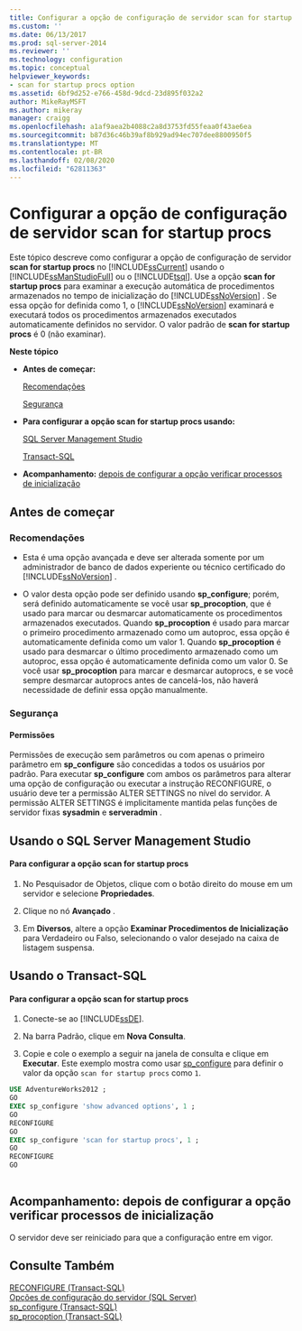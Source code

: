 ```yaml
---
title: Configurar a opção de configuração de servidor scan for startup procs | Microsoft Docs
ms.custom: ''
ms.date: 06/13/2017
ms.prod: sql-server-2014
ms.reviewer: ''
ms.technology: configuration
ms.topic: conceptual
helpviewer_keywords:
- scan for startup procs option
ms.assetid: 6bf9d252-e766-458d-9dcd-23d895f032a2
author: MikeRayMSFT
ms.author: mikeray
manager: craigg
ms.openlocfilehash: a1af9aea2b4088c2a8d3753fd55feaa0f43ae6ea
ms.sourcegitcommit: b87d36c46b39af8b929ad94ec707dee8800950f5
ms.translationtype: MT
ms.contentlocale: pt-BR
ms.lasthandoff: 02/08/2020
ms.locfileid: "62811363"
---
```

# <a name="configure-the-scan-for-startup-procs-server-configuration-option"></a>Configurar a opção de configuração de servidor scan for startup procs
  Este tópico descreve como configurar a opção de configuração de servidor **scan for startup procs** no [!INCLUDE[ssCurrent](../../includes/sscurrent-md.md)] usando o [!INCLUDE[ssManStudioFull](../../includes/ssmanstudiofull-md.md)] ou o [!INCLUDE[tsql](../../includes/tsql-md.md)]. Use a opção **scan for startup procs** para examinar a execução automática de procedimentos armazenados no tempo de inicialização do [!INCLUDE[ssNoVersion](../../includes/ssnoversion-md.md)] . Se essa opção for definida como 1, o [!INCLUDE[ssNoVersion](../../includes/ssnoversion-md.md)] examinará e executará todos os procedimentos armazenados executados automaticamente definidos no servidor. O valor padrão de **scan for startup procs** é 0 (não examinar).  
  
 **Neste tópico**  
  
-   **Antes de começar:**  
  
     [Recomendações](#Recommendations)  
  
     [Segurança](#Security)  
  
-   **Para configurar a opção scan for startup procs usando:**  
  
     [SQL Server Management Studio](#SSMSProcedure)  
  
     [Transact-SQL](#TsqlProcedure)  
  
-   **Acompanhamento:**  [depois de configurar a opção verificar processos de inicialização](#FollowUp)  
  
##  <a name="BeforeYouBegin"></a> Antes de começar  
  
###  <a name="Recommendations"></a> Recomendações  
  
-   Esta é uma opção avançada e deve ser alterada somente por um administrador de banco de dados experiente ou técnico certificado do [!INCLUDE[ssNoVersion](../../includes/ssnoversion-md.md)] .  
  
-   O valor desta opção pode ser definido usando **sp_configure**; porém, será definido automaticamente se você usar **sp_procoption**, que é usado para marcar ou desmarcar automaticamente os procedimentos armazenados executados. Quando **sp_procoption** é usado para marcar o primeiro procedimento armazenado como um autoproc, essa opção é automaticamente definida como um valor 1. Quando **sp_procoption** é usado para desmarcar o último procedimento armazenado como um autoproc, essa opção é automaticamente definida como um valor 0. Se você usar **sp_procoption** para marcar e desmarcar autoprocs, e se você sempre desmarcar autoprocs antes de cancelá-los, não haverá necessidade de definir essa opção manualmente.  
  
###  <a name="Security"></a> Segurança  
  
####  <a name="Permissions"></a> Permissões  
 Permissões de execução sem parâmetros ou com apenas o primeiro parâmetro em **sp_configure** são concedidas a todos os usuários por padrão. Para executar **sp_configure** com ambos os parâmetros para alterar uma opção de configuração ou executar a instrução RECONFIGURE, o usuário deve ter a permissão ALTER SETTINGS no nível do servidor. A permissão ALTER SETTINGS é implicitamente mantida pelas funções de servidor fixas **sysadmin** e **serveradmin** .  
  
##  <a name="SSMSProcedure"></a> Usando o SQL Server Management Studio  
  
#### <a name="to-configure-the-scan-for-startup-procs-option"></a>Para configurar a opção scan for startup procs  
  
1.  No Pesquisador de Objetos, clique com o botão direito do mouse em um servidor e selecione **Propriedades**.  
  
2.  Clique no nó **Avançado** .  
  
3.  Em **Diversos**, altere a opção **Examinar Procedimentos de Inicialização** para Verdadeiro ou Falso, selecionando o valor desejado na caixa de listagem suspensa.  
  
##  <a name="TsqlProcedure"></a> Usando o Transact-SQL  
  
#### <a name="to-configure-the-scan-for-startup-procs-option"></a>Para configurar a opção scan for startup procs  
  
1.  Conecte-se ao [!INCLUDE[ssDE](../../includes/ssde-md.md)].  
  
2.  Na barra Padrão, clique em **Nova Consulta**.  
  
3.  Copie e cole o exemplo a seguir na janela de consulta e clique em **Executar**. Este exemplo mostra como usar [sp_configure](/sql/relational-databases/system-stored-procedures/sp-configure-transact-sql) para definir o valor da opção `scan for startup procs` como `1`.  
  
```sql  
USE AdventureWorks2012 ;  
GO  
EXEC sp_configure 'show advanced options', 1 ;  
GO  
RECONFIGURE  
GO  
EXEC sp_configure 'scan for startup procs', 1 ;  
GO  
RECONFIGURE  
GO  
  
```  
  
##  <a name="FollowUp"></a> Acompanhamento: depois de configurar a opção verificar processos de inicialização  
 O servidor deve ser reiniciado para que a configuração entre em vigor.  
  
## <a name="see-also"></a>Consulte Também  
 [RECONFIGURE &#40;Transact-SQL&#41;](/sql/t-sql/language-elements/reconfigure-transact-sql)   
 [Opções de configuração do servidor &#40;SQL Server&#41;](server-configuration-options-sql-server.md)   
 [sp_configure &#40;Transact-SQL&#41;](/sql/relational-databases/system-stored-procedures/sp-configure-transact-sql)   
 [sp_procoption &#40;Transact-SQL&#41;](/sql/relational-databases/system-stored-procedures/sp-procoption-transact-sql)  
  
  
